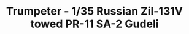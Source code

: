 ---
layout: product
title: "Trumpeter - 1/35 Russian Zil-131V towed PR-11 SA-2 Gudeli"
price: "8000" 
desc: "N/A"
img_path: "/assets/img/TRU01033.webp"
brand: "N/A"
available: false
special_offer: false
new: false
soon: false
cat: "010000"
subcat: "013400"
subsubcat: "0N/A"
sifra: "TRU01033"
popular: false
spec: false
---